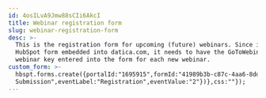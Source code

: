 ```yaml
---
id: 4osILvA9Jmw88sCIi6AkcI
title: Webinar registration form
slug: webinar-registration-form
desc: >-
  This is the registration form for upcoming (future) webinars. Since it is a
  HubSpot form embedded into datica.com, it needs to have the GoToWebinar unique
  webinar key entered into the form for each new webinar.
custom_form: >-
  hbspt.forms.create({portalId:"1695915",formId:"41989b3b-c87c-4aa6-8ddb-dae0c1dd6b74",goToWebinarWebinarKey:"5537543376467621388",target:"#hsFormContainer",onFormSubmit:function(e){window.dataLayer=window.dataLayer||[],window.dataLayer.push({event:"GAEvent",eventCategory:"Webinar",eventAction:"Form
  Submission",eventLabel:"Registration",eventValue:"2"})},css:""});
---
```


  